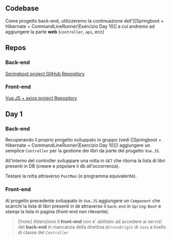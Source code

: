 
## Codebase
Come progetto back-end, utilizzeremo la continuazione dell'[[Springboot + Hibernate + CommandLineRunner|Esercizio Day 10]] a cui andremo ad aggiungere la parte **web** (`controller`, `api`, ecc)
## Repos
### Back-end
[Springboot project GitHub Repository](https://github.com/Guybrush3791/gen-jaita138-springboot-controller-1)
### Front-end
[Vue.JS + axios project Repository](https://github.com/Guybrush3791/gen-jaita138-vuejs-1)
## Day 1
### Back-end
Recuperando il proprio progetto sviluppato in gruppo (vedi [[Springboot + Hibernate + CommandLineRunner|Esercizio Day 10]]) aggiungere un semplice `Controller` per la gestione dei libri da parte del progetto `Vue.JS`.

All'interno del controller sviluppare una rotta in `GET` che ritorna la lista di libri presenti in DB (creare e popolare il db all'occorrenza).

Testare la rotta attraverso `PostMan` (o programma equivalente).

### Front-end
Al progetto precedente sviluppato in `Vue.JS` aggiungere un `Component` che scarichi la lista di libri presenti in `DB` attraverso il `back-end` in `Spring-Boot` e stampi la lista in pagina (front-end non rilevante).

> [!note] Attenzione
> Il **front-end** non e' abilitato ad accedere ai servizi del **back-end** in mancanza della direttiva `@CrossOrigin` di `Java` a livello di classe del `Controller`

